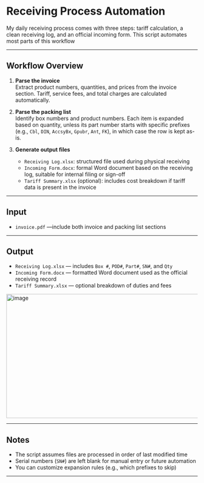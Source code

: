 # Receiving Process Automation

My daily receiving process comes with three steps: tariff calculation, a clean receiving log, and an official incoming form. This script automates most parts of this workflow

---

## Workflow Overview

1. **Parse the invoice**  
   Extract product numbers, quantities, and prices from the invoice section. Tariff, service fees, and total charges are calculated automatically.

2. **Parse the packing list**  
   Identify box numbers and product numbers. Each item is expanded based on quantity, unless its part number starts with specific prefixes (e.g., `Cbl`, `DIN`, `AccsyBx`, `Gpubr`, `Ant`, `FK`), in which case the row is kept as-is.

3. **Generate output files**
   - `Receiving Log.xlsx`: structured file used during physical receiving
   - `Incoming Form.docx`: formal Word document based on the receiving log, suitable for internal filing or sign-off
   - `Tariff Summary.xlsx` (optional): includes cost breakdown if tariff data is present in the invoice

---

## Input

- `invoice.pdf` —include both invoice and packing list sections

---

## Output

- `Receiving Log.xlsx` — includes `Box #`, `POD#`, `Part#`, `SN#`, and `Qty`
- `Incoming Form.docx` — formatted Word document used as the official receiving record
- `Tariff Summary.xlsx` — optional breakdown of duties and fees
  
<img width="555" height="326" alt="image" src="https://github.com/user-attachments/assets/223f8205-f2f2-404d-9120-790624e74353" />

---

## Notes

- The script assumes files are processed in order of last modified time
- Serial numbers (`SN#`) are left blank for manual entry or future automation
- You can customize expansion rules (e.g., which prefixes to skip)

---
